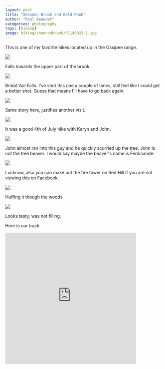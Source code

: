 ```yaml
---
layout: post
title: "Shannon Brook and Bald Knob"
author: "Paul Beaudet"
categories: photography
tags: [hiking]
image: hiking/shannonbrook/P1140022-1.jpg
---
```


This is one of my favorite hikes located up in the Ossipee range.

![](/assets/img/hiking/shannonbrook/P1130909.jpg)

Falls towards the upper part of the brook.

![](/assets/img/hiking/shannonbrook/P1140005.jpg)

Bridal Vail Falls. I've shot this one a couple of times, still feel like I could get a better shot. Guess that means I'll have to go back again.

![](/assets/img/hiking/shannonbrook/P1140007.jpg)

Same story here, justifies another visit.

![](/assets/img/hiking/shannonbrook/P1140008.jpg)

 It was a good 4th of July hike with Karyn and John.

![](/assets/img/hiking/shannonbrook/P1140017.jpg)

John almost ran into this guy and he quickly scurried up the tree. John is not the tree beaver. I would say maybe the beaver's name is Ferdinande.

![](/assets/img/hiking/shannonbrook/P1140019.jpg)

Lucknow, also you can make out the fire tower on Red Hill if you are not viewing this on Facebook.

![](/assets/img/hiking/shannonbrook/P1140023.jpg)

Huffing it though the woods.

![](/assets/img/hiking/shannonbrook/P1140027.jpg)

Looks tasty, was not filling.

Here is our track.

<iframe src='https://www.gaiagps.com/public/al2TmEZ6Oym4m5sPvvZkJzs2?embed=True' style='border:none; overflow-y: hidden; background-color:white; min-width: 320px; max-width:420px; width:100%; height: 420px;' scrolling='no' seamless='seamless'></iframe>
